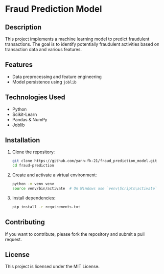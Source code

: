 # Fraud Prediction Model

## Description
This project implements a machine learning model to predict fraudulent transactions. The goal is to identify potentially fraudulent activities based on transaction data and various features.

## Features
- Data preprocessing and feature engineering
- Model persistence using `joblib`

## Technologies Used
- Python
- Scikit-Learn
- Pandas & NumPy
- Joblib

## Installation

1. Clone the repository:
   ```bash
   git clone https://github.com/yann-fk-21/fraud_prediction_model.git
   cd fraud-prediction
   ```

2. Create and activate a virtual environment:
   ```bash
   python -m venv venv
   source venv/bin/activate  # On Windows use `venv\Scripts\activate`
   ```

3. Install dependencies:
   ```bash
   pip install -r requirements.txt
   ```

## Contributing
If you want to contribute, please fork the repository and submit a pull request.

## License
This project is licensed under the MIT License.


